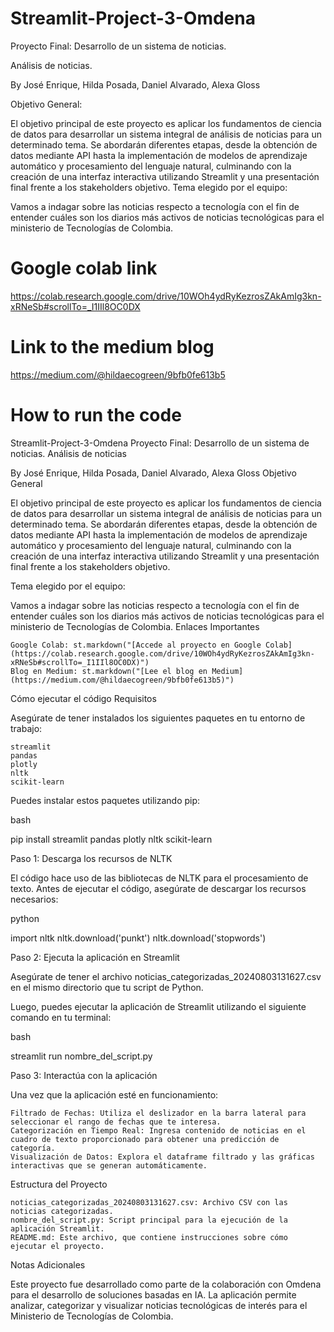 # Streamlit-Project-3-Omdena
Proyecto Final: Desarrollo de un sistema de noticias.

Análisis de noticias.

By José Enrique, Hilda Posada, Daniel Alvarado, Alexa Gloss


Objetivo General:

El objetivo principal de este proyecto es aplicar los fundamentos de ciencia de datos para desarrollar un sistema integral de análisis de noticias para un determinado tema. Se abordarán diferentes etapas, desde la obtención de datos mediante API hasta la implementación de modelos de aprendizaje automático y procesamiento del lenguaje natural, culminando con la creación de una interfaz interactiva utilizando Streamlit y una presentación final frente a los stakeholders objetivo.
Tema elegido por el equipo:

Vamos a indagar sobre las noticias respecto a tecnología con el fin de entender cuáles son los diarios más activos de noticias tecnológicas para el ministerio de Tecnologías de Colombia.

# Google colab link 
https://colab.research.google.com/drive/10WOh4ydRyKezrosZAkAmIg3kn-xRNeSb#scrollTo=_I1IIl8OC0DX
# Link to the medium blog
https://medium.com/@hildaecogreen/9bfb0fe613b5

# How to run the code 
Streamlit-Project-3-Omdena
Proyecto Final: Desarrollo de un sistema de noticias.
Análisis de noticias

By José Enrique, Hilda Posada, Daniel Alvarado, Alexa Gloss
Objetivo General

El objetivo principal de este proyecto es aplicar los fundamentos de ciencia de datos para desarrollar un sistema integral de análisis de noticias para un determinado tema. Se abordarán diferentes etapas, desde la obtención de datos mediante API hasta la implementación de modelos de aprendizaje automático y procesamiento del lenguaje natural, culminando con la creación de una interfaz interactiva utilizando Streamlit y una presentación final frente a los stakeholders objetivo.

Tema elegido por el equipo:

Vamos a indagar sobre las noticias respecto a tecnología con el fin de entender cuáles son los diarios más activos de noticias tecnológicas para el ministerio de Tecnologías de Colombia.
Enlaces Importantes

    Google Colab: st.markdown("[Accede al proyecto en Google Colab](https://colab.research.google.com/drive/10WOh4ydRyKezrosZAkAmIg3kn-xRNeSb#scrollTo=_I1IIl8OC0DX)")
    Blog en Medium: st.markdown("[Lee el blog en Medium](https://medium.com/@hildaecogreen/9bfb0fe613b5)")
    

Cómo ejecutar el código
Requisitos

Asegúrate de tener instalados los siguientes paquetes en tu entorno de trabajo:

    streamlit
    pandas
    plotly
    nltk
    scikit-learn

Puedes instalar estos paquetes utilizando pip:

bash

pip install streamlit pandas plotly nltk scikit-learn

Paso 1: Descarga los recursos de NLTK

El código hace uso de las bibliotecas de NLTK para el procesamiento de texto. Antes de ejecutar el código, asegúrate de descargar los recursos necesarios:

python

import nltk
nltk.download('punkt')
nltk.download('stopwords')

Paso 2: Ejecuta la aplicación en Streamlit

Asegúrate de tener el archivo noticias_categorizadas_20240803131627.csv en el mismo directorio que tu script de Python.

Luego, puedes ejecutar la aplicación de Streamlit utilizando el siguiente comando en tu terminal:

bash

streamlit run nombre_del_script.py

Paso 3: Interactúa con la aplicación

Una vez que la aplicación esté en funcionamiento:

    Filtrado de Fechas: Utiliza el deslizador en la barra lateral para seleccionar el rango de fechas que te interesa.
    Categorización en Tiempo Real: Ingresa contenido de noticias en el cuadro de texto proporcionado para obtener una predicción de categoría.
    Visualización de Datos: Explora el dataframe filtrado y las gráficas interactivas que se generan automáticamente.

Estructura del Proyecto

    noticias_categorizadas_20240803131627.csv: Archivo CSV con las noticias categorizadas.
    nombre_del_script.py: Script principal para la ejecución de la aplicación Streamlit.
    README.md: Este archivo, que contiene instrucciones sobre cómo ejecutar el proyecto.

Notas Adicionales

Este proyecto fue desarrollado como parte de la colaboración con Omdena para el desarrollo de soluciones basadas en IA. La aplicación permite analizar, categorizar y visualizar noticias tecnológicas de interés para el Ministerio de Tecnologías de Colombia.
